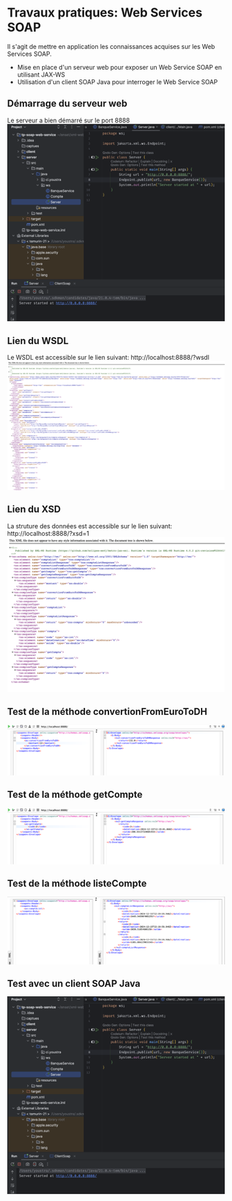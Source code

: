 # Travaux pratiques: Web Services SOAP

Il s'agit de mettre en application les connaissances acquises sur les Web Services SOAP.

- Mise en place d'un serveur web pour exposer un Web Service SOAP en utilisant JAX-WS
- Utilisation d'un client SOAP Java pour interroger le Web Service SOAP

## Démarrage du serveur web
Le serveur a bien démarré sur le port 8888
<img src="/captures/1.png">

## Lien du WSDL
Le WSDL est accessible sur le lien suivant: http://localhost:8888/?wsdl
<img src="/captures/2.png">

## Lien du XSD
La struture des données est accessible sur le lien suivant: http://localhost:8888/?xsd=1
<img src="/captures/3.png">

## Test de la méthode convertionFromEuroToDH
<img src="/captures/4.png">

## Test de la méthode getCompte
<img src="/captures/5.png">

## Test de la méthode listeCompte
<img src="/captures/6.png">

## Test avec un client SOAP Java
<img src="/captures/1.png">